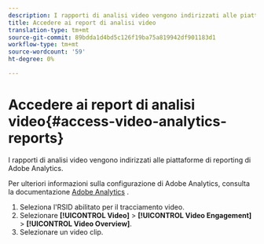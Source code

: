 ```yaml
---
description: I rapporti di analisi video vengono indirizzati alle piattaforme di reporting di Adobe Analytics.
title: Accedere ai report di analisi video
translation-type: tm+mt
source-git-commit: 89bdda1d4bd5c126f19ba75a819942df901183d1
workflow-type: tm+mt
source-wordcount: '59'
ht-degree: 0%

---
```



# Accedere ai report di analisi video{#access-video-analytics-reports}

I rapporti di analisi video vengono indirizzati alle piattaforme di reporting di Adobe Analytics.

Per ulteriori informazioni sulla configurazione di Adobe Analytics, consulta la documentazione [Adobe Analytics](https://microsite.omniture.com/t2/help/en_US/reference/) .
1. Seleziona l&#39;RSID abilitato per il tracciamento video.
1. Selezionare **[!UICONTROL Video]** > **[!UICONTROL Video Engagement]** > **[!UICONTROL Video Overview]**.
1. Selezionare un video clip.

